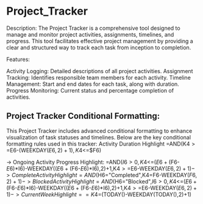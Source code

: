 # Project_Tracker
Description:
The Project Tracker is a comprehensive tool designed to manage and monitor project activities, assignments, timelines, and progress. This tool facilitates effective project management by providing a clear and structured way to track each task from inception to completion.

Features:

Activity Logging: Detailed descriptions of all project activities.
Assignment Tracking: Identifies responsible team members for each activity.
Timeline Management: Start and end dates for each task, along with duration.
Progress Monitoring: Current status and percentage completion of activities.

## Project Tracker Conditional Formatting:

This Project Tracker includes advanced conditional formatting to enhance visualization of task statuses and timelines. Below are the key conditional formatting rules used in this tracker:
Activity Duration Highlight =AND(K$4>=$E6-(WEEKDAY($E6,2)+1),K$4<=$F6)

-> Ongoing Activity Progress Highlight: =AND($I6>0,K$4<=($E6+($F6-$E6)*$I6)-WEEKDAY(($E6+($F6-$E6)*$I6),2)+1,K$4>=$E6-WEEKDAY($E6,2)+1)
-> Complete Activity Highlight= AND($H6="Completed",K$4=$F6-WEEKDAY($F6,2)+1)
-> Blocked Activity Highlight =AND($H6="Blocked",$I6>0,K$4<=($E6+($F6-$E6)*$I6)-WEEKDAY(($E6+($F6-$E6)*$I6),2)+1,K$4>=$E6-WEEKDAY($E6,2)+1)
-> Current Week Highlight = =K$4=(TODAY()-WEEKDAY(TODAY(),2)+1)

